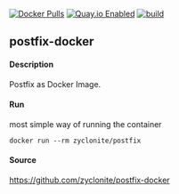 [![Docker Pulls](https://badgen.net/docker/pulls/zyclonite/postfix)](https://hub.docker.com/r/zyclonite/postfix)
[![Quay.io Enabled](https://badgen.net/badge/quay%20pulls/enabled/green)](https://quay.io/repository/zyclonite/postfix)
[![build](https://github.com/zyclonite/postfix-docker/actions/workflows/build.yml/badge.svg)](https://github.com/zyclonite/postfix-docker/actions/workflows/build.yml)

## postfix-docker

#### Description

Postfix as Docker Image.

#### Run

most simple way of running the container

    docker run --rm zyclonite/postfix

#### Source

https://github.com/zyclonite/postfix-docker
